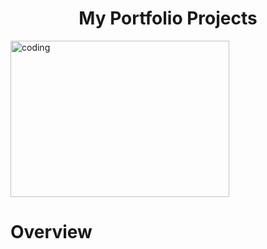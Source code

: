 <h1 align="center">My Portfolio Projects</h1>
<img alt="coding" width="350" height="250" src="https://st.depositphotos.com/1598598/4756/i/950/depositphotos_47565539-stock-photo-folder-with-the-label-portfolio.jpg">

<h1 align="left">Overview</h1>
